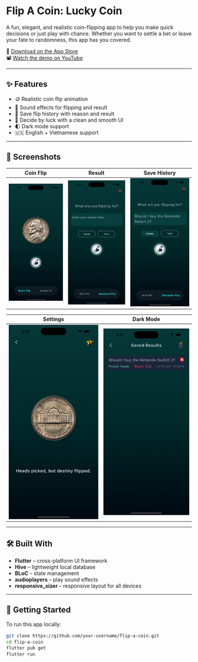# Flip A Coin: Lucky Coin

A fun, elegant, and realistic coin-flipping app to help you make quick decisions or just play with chance. Whether you want to settle a bet or leave your fate to randomness, this app has you covered.

🎯 [Download on the App Store](https://apps.apple.com/us/app/flip-a-coin-lucky-coin/id6747534846?platform=iphone)  
📽️ [Watch the demo on YouTube](https://youtube.com/shorts/U45CLmqQzQY)

---

## ✨ Features

- 🪙 Realistic coin flip animation
- 🎵 Sound effects for flipping and result
- 📜 Save flip history with reason and result
- 🧠 Decide by luck with a clean and smooth UI
- 🌓 Dark mode support
- 🇺🇸 English + Vietnamese support

---

## 📱 Screenshots

| Coin Flip | Result | Save History |
|-----------|--------|---------------|
| ![Flip](2.jpg) | ![Result](3.jpg) | ![History](4.jpg) |

| Settings | Dark Mode |
|----------|------------|
| ![Settings](5.jpg) | ![Dark Mode](6.png) |

---

## 🛠️ Built With

- **Flutter** – cross-platform UI framework
- **Hive** – lightweight local database
- **BLoC** – state management
- **audioplayers** – play sound effects
- **responsive_sizer** – responsive layout for all devices

---

## 🚀 Getting Started

To run this app locally:

```bash
git clone https://github.com/your-username/flip-a-coin.git
cd flip-a-coin
flutter pub get
flutter run
